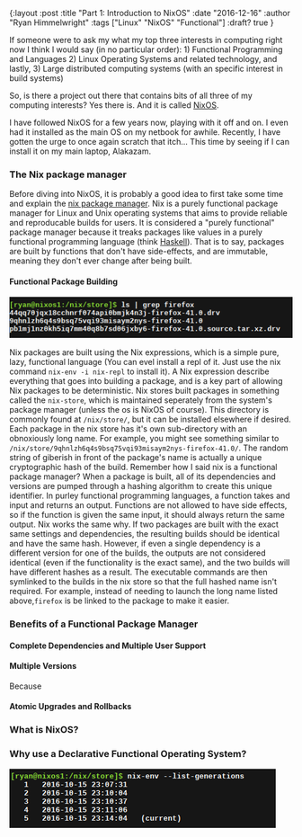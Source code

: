 {:layout :post
:title  "Part 1: Introduction to NixOS"
:date "2016-12-16"
:author "Ryan Himmelwright"
:tags ["Linux" "NixOS" "Functional"]
:draft? true
}

If someone were to ask my what my top three interests in computing right now I think I would say (in no particular order): 1) Functional Programming and Languages 2) Linux Operating Systems and related technology, and lastly, 3) Large distributed computing systems (with an specific interest in build systems)

So, is there a project out there that contains bits of all three of my computing interests? Yes there is. And it is called [NixOS](https://nixos.org).

<!-- more -->

I have followed NixOS for a few years now, playing with it off and on. I even had it installed as the main OS on my netbook for awhile. Recently, I have gotten the urge to once again scratch that itch... This time by seeing if I can install it on my main laptop, Alakazam.

### The Nix package manager
Before diving into NixOS, it is probably a good idea to first take some time and explain the [nix package manager](https://nixos.org/nix). Nix is a purely functional package manager for Linux and Unix operating systems that aims to provide reliable and reproducable builds for users. It is considered a "purely functional" package manager because it treaks packages like values in a purely functional programming language (think [Haskell](https://www.haskell.org)). That is to say, packages are built by functions that don't have side-effects, and are immutable, meaning they don't ever change after being built. 


#### Functional Package Building

![Nix packages are hashed and stored in the Nix Store](../../img/posts/introduction-to-nixos/firefox-hash.png)

Nix packages are built using the Nix expressions, which is a simple
pure, lazy, functional language (You can evel install a repl of
it. Just use the nix command `nix-env -i nix-repl` to install it). A
Nix expression describe everything that goes into building a package,
and is a key part of allowing Nix packages to be deterministic. Nix
stores built packages in something called the `nix-store`, which is
maintained seperately from the system's package manager (unless the os
is NixOS of course). This directory is commonly found at
`/nix/store/`, but it can be installed elsewhere if desired. Each
package in the nix store has it's own sub-directory with an
obnoxiously long name. For example, you might see something similar to
`/nix/store/9qhnlzh6q4s9bsq75vqi93misaym2nys-firefox-41.0/`. The
random string of giberish in front of the package's name is actually a
unique cryptographic hash of the build. Remember how I said nix is a
functional package manager? When a package is built, all of its
dependencies and versions are pumped through a hashing algorithm to
create this unique identifier. In purley functional programming
languages, a function takes and input and returns an output. Functions
are not allowed to have side effects, so if the function is given the
same input, it should always return the same output. Nix works the
same why. If two packages are built with the exact same settings and
dependencies, the resulting builds should be identical and have the
same hash. However, if even a single dependency is a different version
for one of the builds, the outputs are not considered identical (even
if the functionality is the exact same), and the two builds will have
different hashes as a result. The executable commands are then
symlinked to the builds in the nix store so that the full hashed name
isn't required. For example, instead of needing to launch the long
name listed above,`firefox` is be linked to the package to make it
easier.

### Benefits of a Functional Package Manager
#### Complete Dependencies and Multiple User Support 


#### Multiple Versions
Because 

#### Atomic Upgrades and Rollbacks



### What is NixOS?

### Why use a Declarative Functional Operating System?

![Changes are automatically saved and can be rolled back to](../../img/posts/introduction-to-nixos/list-generations.png)
